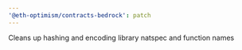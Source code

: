 ```yaml
---
'@eth-optimism/contracts-bedrock': patch
---
```


Cleans up hashing and encoding library natspec and function names
